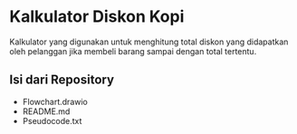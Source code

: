 # Kalkulator Diskon Kopi

Kalkulator yang digunakan untuk menghitung total diskon yang didapatkan oleh pelanggan jika membeli barang sampai dengan total tertentu.

## Isi dari Repository
- Flowchart.drawio
- README.md
- Pseudocode.txt